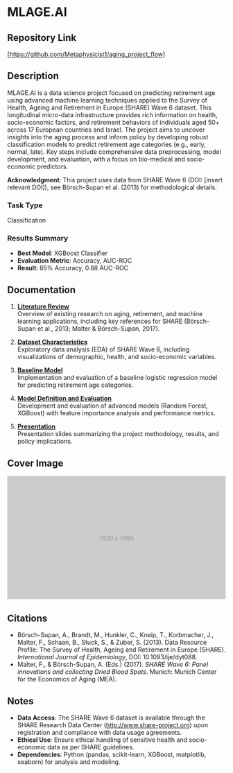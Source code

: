 # MLAGE.AI

## Repository Link

[https://github.com/Metaphysicist1/aging_project_flow]

## Description

MLAGE.AI is a data science project focused on predicting retirement age using advanced machine learning techniques applied to the Survey of Health, Ageing and Retirement in Europe (SHARE) Wave 6 dataset. This longitudinal micro-data infrastructure provides rich information on health, socio-economic factors, and retirement behaviors of individuals aged 50+ across 17 European countries and Israel. The project aims to uncover insights into the aging process and inform policy by developing robust classification models to predict retirement age categories (e.g., early, normal, late). Key steps include comprehensive data preprocessing, model development, and evaluation, with a focus on bio-medical and socio-economic predictors.

**Acknowledgment**: This project uses data from SHARE Wave 6 (DOI: [insert relevant DOI]), see Börsch-Supan et al. (2013) for methodological details.

### Task Type

Classification

### Results Summary

- **Best Model**: XGBoost Classifier
- **Evaluation Metric**: Accuracy, AUC-ROC
- **Result**: 85% Accuracy, 0.88 AUC-ROC

## Documentation

1. **[Literature Review](0_LiteratureReview/README.md)**  
   Overview of existing research on aging, retirement, and machine learning applications, including key references for SHARE (Börsch-Supan et al., 2013; Malter & Börsch-Supan, 2017).

2. **[Dataset Characteristics](1_DatasetCharacteristics/exploratory_data_analysis.ipynb)**  
   Exploratory data analysis (EDA) of SHARE Wave 6, including visualizations of demographic, health, and socio-economic variables.

3. **[Baseline Model](2_BaselineModel/baseline_model.ipynb)**  
   Implementation and evaluation of a baseline logistic regression model for predicting retirement age categories.

4. **[Model Definition and Evaluation](3_Model/model_definition_evaluation.ipynb)**  
   Development and evaluation of advanced models (Random Forest, XGBoost) with feature importance analysis and performance metrics.

5. **[Presentation](4_Presentation/README.md)**  
   Presentation slides summarizing the project methodology, results, and policy implications.

## Cover Image

![Project Cover Image](CoverImage/cover_image.png)

## Citations

- Börsch-Supan, A., Brandt, M., Hunkler, C., Kneip, T., Korbmacher, J., Malter, F., Schaan, B., Stuck, S., & Zuber, S. (2013). Data Resource Profile: The Survey of Health, Ageing and Retirement in Europe (SHARE). _International Journal of Epidemiology_, DOI: 10.1093/ije/dyt088.
- Malter, F., & Börsch-Supan, A. (Eds.) (2017). _SHARE Wave 6: Panel innovations and collecting Dried Blood Spots_. Munich: Munich Center for the Economics of Aging (MEA).

## Notes

- **Data Access**: The SHARE Wave 6 dataset is available through the SHARE Research Data Center (http://www.share-project.org) upon registration and compliance with data usage agreements.
- **Ethical Use**: Ensure ethical handling of sensitive health and socio-economic data as per SHARE guidelines.
- **Dependencies**: Python (pandas, scikit-learn, XGBoost, matplotlib, seaborn) for analysis and modeling.
